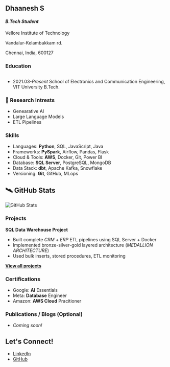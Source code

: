 ## Dhaanesh S

#### _B.Tech Student_

Vellore Institute of Technology

Vandalur-Kelambakkam rd.

Chennai, India, 600127

### Education
<hr style="height:0.002px; border:none; background-color:#ccc;" />

* 2021.03-_Present_ School of Electronics and Communication Engineering, VIT University B.Tech.

### 🧪 Research Intrests

* Genearative AI
* Large Language Models
* ETL Pipelines

### Skills

* Languages: **Python**, SQL, JavaScript, Java
* Frameworks: **PySpark**, Airflow, Pandas, Flask  
* Cloud & Tools: **AWS**, Docker, Git, Power BI  
* Database: **SQL Server**, PostgreSQL, MongoDB  
* Data Stack: **dbt**, Apache Kafka, Snowflake  
* Versioning: **Git**, GitHub, MLops

## 🛰️ GitHub Stats

![GitHub Stats](https://github-readme-stats.vercel.app/api?username=Dhaanesh26&theme=default_repocard&hide_border=false&include_all_commits=true&count_private=false)

### Projects

**SQL Data Warehouse Project**  
- Built complete _CRM_ + _ERP_ ETL pipelines using SQL Server + Docker  
- Implemented bronze-silver-gold layered architecture (_MEDALLION ARCHITECTURE_)
- Used bulk inserts, stored procedures, ETL monitoring  

[__View all projects__](https://github.com/Dhaanesh26?tab=repositories)


### Certifications

- Google: **AI** Essentials  
- Meta: **Database** Engineer 
- Amazon: **AWS Cloud** Pracitioner


### Publications / Blogs (Optional)

- _Coming soon!_


## Let's Connect!

- [LinkedIn](https://linkedin.com/in/dhaanesh-s)
- [GitHub](https://github.com/Dhaanesh26) 




